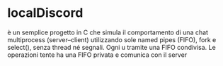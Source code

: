 # localDiscord
è un semplice progetto in C che simula il comportamento di una chat multiprocess (server–client) utilizzando sole named pipes (FIFO), fork e select(), senza thread né segnali. Ogni u tramite una FIFO condivisa. Le operazioni tente ha una FIFO privata e comunica con il server
